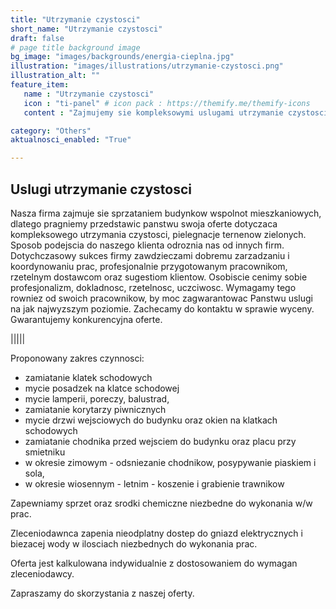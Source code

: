 ```yaml
---
title: "Utrzymanie czystosci"
short_name: "Utrzymanie czystosci"
draft: false
# page title background image
bg_image: "images/backgrounds/energia-cieplna.jpg"
illustration: "images/illustrations/utrzymanie-czystosci.png"
illustration_alt: ""
feature_item:
   name : "Utrzymanie czystosci"
   icon : "ti-panel" # icon pack : https://themify.me/themify-icons
   content : "Zajmujemy sie kompleksowymi uslugami utrzymanie czystosci w budynkach wspolnot mieszkaniowych"

category: "Others"
aktualnosci_enabled: "True"

---
```


## Uslugi utrzymanie czystosci 
Nasza firma zajmuje sie sprzataniem budynkow wspolnot mieszkaniowych, dlatego pragniemy przedstawic panstwu swoja oferte dotyczaca kompleksowego utrzymania czystosci, pielegnacje ternenow zielonych. Sposob podejscia do naszego klienta odroznia nas od innych firm. Dotychczasowy sukces firmy zawdzieczami dobremu zarzadzaniu i koordynowaniu prac, profesjonalnie przygotowanym pracownikom, rzetelnym dostawcom oraz sugestiom klientow. Osobiscie cenimy sobie profesjonalizm, dokladnosc, rzetelnosc, uczciwosc. Wymagamy tego rowniez od swoich pracownikow, by moc zagwarantowac Panstwu uslugi na jak najwyzszym poziomie. Zachecamy do kontaktu w sprawie wyceny. Gwarantujemy konkurencyjna oferte.

|||||

Proponowany zakres czynnosci:
 - zamiatanie klatek schodowych
 - mycie posadzek na klatce schodowej
 - mycie lamperii, poreczy, balustrad,
 - zamiatanie korytarzy piwnicznych
 - mycie drzwi wejsciowych do budynku oraz okien na klatkach schodowych
 - zamiatanie chodnika przed wejsciem do budynku oraz placu przy smietniku
 - w okresie zimowym - odsniezanie chodnikow, posypywanie piaskiem i sola,
 - w okresie wiosennym - letnim - koszenie i grabienie trawnikow

Zapewniamy sprzet oraz srodki chemiczne niezbedne do wykonania w/w prac.

Zleceniodawnca zapenia nieodplatny dostep do gniazd elektrycznych i biezacej wody w ilosciach niezbednych do wykonania prac.

Oferta jest kalkulowana indywidualnie z dostosowaniem do wymagan zleceniodawcy.

Zapraszamy do skorzystania z naszej oferty.